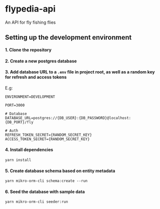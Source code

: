 # **flypedia-api**

An API for fly fishing flies

## **Setting up the development environment**

#### 1. **Clone the repository**

#### 2. **Create a new postgres database**

#### 3. **Add database URL to a `.env` file in project root, as well as a random key for refresh and access tokens**

E.g:

```
ENVIRONMENT=DEVELOPMENT

PORT=3000

# Database
DATABASE_URL=postgres://{DB_USER}:{DB_PASSWORD}@localhost:{DB_PORT}/fly

# Auth
REFRESH_TOKEN_SECRET={RANDOM_SECRET_KEY}
ACCESS_TOKEN_SECRET={RANDOM_SECRET_KEY}
```

#### 4. **Install dependencies**

`yarn install`

#### 5. **Create database schema based on entity metadata**

`yarn mikro-orm-cli schema:create --run`

#### 6. **Seed the database with sample data**

`yarn mikro-orm-cli seeder:run`
